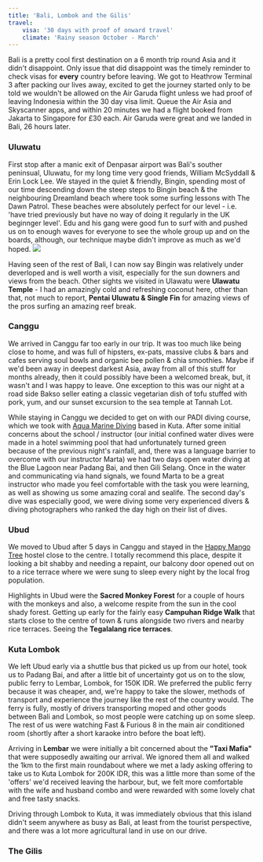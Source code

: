 ```yaml
---
title: 'Bali, Lombok and the Gilis'
travel:
    visa: '30 days with proof of onward travel'
    climate: 'Rainy season October - March'
---
```


Bali is a pretty cool first destination on a 6 month trip round Asia and it didn't disappoint.  Only issue that did disappoint was the timely reminder to check visas for **every** country before leaving.  We got to Heathrow Terminal 3 after packing our lives away, excited to get the journey started only to be told we wouldn't be allowed on the Air Garuda flight unless we had proof of leaving Indonesia within the 30 day visa limit.  Queue the Air Asia and Skyscanner apps, and within 20 minutes we had a flight booked from Jakarta to Singapore for £30 each.  Air Garuda were great and we landed in Bali, 26 hours later.

### Uluwatu
First stop after a manic exit of Denpasar airport was Bali's souther peninsual, Uluwatu, for my long time very good friends, William McSyddall & Erin Lock Lee.  We stayed in the quiet & friendly, Bingin, spending most of our time descending down the steep steps to Bingin beach & the neighbouring Dreamland beach where took some surfing lessons with The Dawn Patrol.  These beaches were absolutely perfect for our level - i.e. 'have tried previously but have no way of doing it regularly in the UK beginnger level'.  Edu and his gang were good fun to surf with and pushed us on to enough waves for everyone to see the whole group up and on the boards, although, our technique maybe didn't improve as much as we'd hoped. ![](2017-10-01%2012.17.37.jpg)

Having seen of the rest of Bali, I can now say Bingin was relatively under deverloped and is well worth a visit, especially for the sun downers and views from the beach.  Other sights we visited in Ulawatu were **Ulawatu Temple** - I had an amazingly cold and refreshing coconut here, other than that, not much to report, **Pentai Uluwatu & Single Fin** for amazing views of the pros surfing an amazing reef break.  

### Canggu
We arrived in Canggu far too early in our trip.  It was too much like being close to home, and was full of hipsters, ex-pats, massive clubs & bars and cafes serving soul bowls and organic bee pollen & chia smoothies.  Maybe if we'd been away in deepest darkest Asia, away from all of this stuff for months already, then it could possibly have been a welcomed break, but, it wasn't and I was happy to leave.  One exception to this was our night at a road side Bakso seller eating a classic vegetarian dish of tofu stuffed with pork, yum, and our sunset excursion to the sea temple at Tannah Lot.

While staying in Canggu we decided to get on with our PADI diving course, which we took with [Aqua Marine Diving](http://www.aquamarinediving.com/) based in Kuta.  After some initial concerns about the school / instructor (our initial confined water dives were made in a hotel swimming pool that had unfortunately turned green because of the previous night's rainfall, and, there was a language barrier to overcome with our instructor Marta) we had two days open water diving at the Blue Lagoon near Padang Bai, and then Gili Selang.  Once in the water and communicating via hand signals, we found Marta to be a great instructor who made you feel comfortable with the task you were learning, as well as showing us some amazing coral and sealife.  The second day's dive was especially good, we were diving some very experienced divers & diving photographers who ranked the day high on their list of dives.

### Ubud
We moved to Ubud after 5 days in Canggu and stayed in the [Happy Mango Tree](https://www.booking.com/hotel/id/the-happy-mango-tree.en-gb.html?aid=357011;label=gog235jc-hotel-XX-id-theNhappyNmangoNtree-unspec-id-com-L%3Aen-O%3AosSx-B%3Achrome-N%3AXX-S%3Abo-U%3AXX-H%3As;sid=5e41522cc59ca563c26a272dcded65d9;dist=0&sb_price_type=total&type=total&) hostel close to the centre.  I totally recommend this place, despite it looking a bit shabby and needing a repaint, our balcony door opened out on to a rice terrace where we were sung to sleep every night by the local frog population.

Highlights in Ubud were the **Sacred Monkey Forest** for a couple of hours with the monkeys and also, a welcome respite from the sun in the cool shady forest.  Getting up early for the fairly easy **Campuhan Ridge Walk** that starts close to the centre of town & runs alongside two rivers and nearby rice terraces.  Seeing the **Tegalalang rice terraces**.

### Kuta Lombok
We left Ubud early via a shuttle bus that picked us up from our hotel, took us to Padang Bai, and after a little bit of uncertainty got us on to the slow, public ferry to Lembar, Lombok, for 150K IDR.  We preferred the public ferry because it was cheaper, and, we're happy to take the slower, methods of transport and experience the journey like the rest of the country would.  The ferry is fully, mostly of drivers transporting moped and other goods between Bali and Lombok, so most people were catching up on some sleep.  The rest of us were watching Fast & Furious 8 in the main air conditioned room (shortly after a short karaoke intro before the boat left).

Arriving in **Lembar** we were initially a bit concerned about the **"Taxi Mafia"** that were supposedly awaiting our arrival.  We ignored them all and walked the 1km to the first main roundabout where we met a lady asking offering to take us to Kuta Lombok for 200K IDR, this was a little more than some of the 'offers' we'd received leaving the harbour, but, we felt more comfortable with the wife and husband combo and were rewarded with some lovely chat and free tasty snacks.

Driving through Lombok to Kuta, it was immediately obvious that this island didn't seem anywhere as busy as Bali, at least from the tourist perspective, and there was a lot more agricultural land in use on our drive.  


### The Gilis
